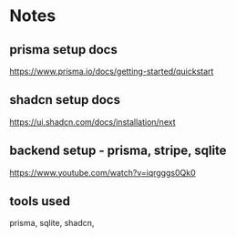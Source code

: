 # Notes

## prisma setup docs

https://www.prisma.io/docs/getting-started/quickstart

## shadcn setup docs

https://ui.shadcn.com/docs/installation/next

## backend setup - prisma, stripe, sqlite

https://www.youtube.com/watch?v=iqrgggs0Qk0

## tools used

prisma, sqlite, shadcn,
